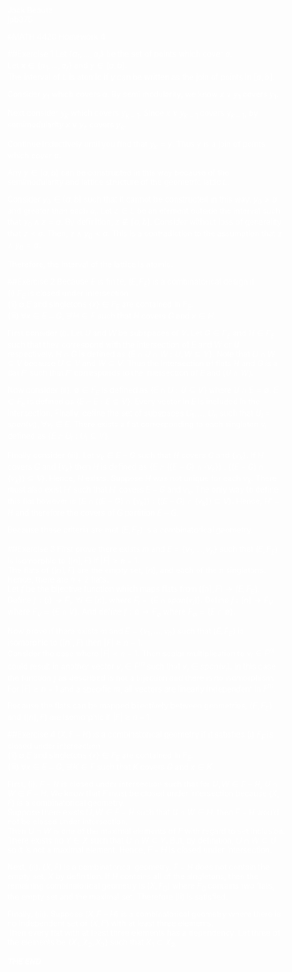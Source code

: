 <font color = "white">  

Jack Beautz  
jpb375  

#MATH 4420 Homework 4

##Exercise 1
Let $\{a_1,...,a_r\}$ be the set of points which cover $a$.  
Let $x\in \{a_1,...,a_r\}$ and $y\in [a,b]$.  
The interval of $L$ is atomic if $y$ can be written as the join of points in $[a,b]$.  

Consider $y_1$ which covers $a$. By semi modularity, we know $x\lor y_1$ covers $y_1$.  

Next consider $y_k$ which covers $y_{k-1}$. Since $x\lor y_{k-1}$ covers $y_{k-1}$, by semimodularity $x\lor y_k$ covers $y_k$.  

Continue inductively until you find that $y_k = y$. Thus $y$ is a join of points which cover $a$.  

Any $y\in [a,b]$ can be constructed in this way because of the semimodularity and lattice structure of the geometric lattic $L$.  


Consider $y_0\in [a,b]$ such that it cannot be constructed in this way. $y_0 > a$ and greater than each $a_i$. Let $z\in L$ be an element outside the interval such that $y_0\land z = a$. By definition, $z\not\in [a,b]$. Consider without loss of generality that $z<a$. Then, $z \land y_0 < a$. This is a contradiction to the assumption that $z\land y_0 = a$.  

Therefore, the interval of the lattice is atomic.  

##Exercise 2
Because $E$ is finite, $(E, F_E)$ is a combinatorical design if   
(i) $F_E$ is closed under intersection  
(ii) $\emptyset$,$E$ and singletons $\{x\}\in F_E$ are contained in $F_E$.  
(iii) $\forall x\in E-G$, $\exists ! H\in F$ such that $H$ covers $G$ and $x\in H$.  

First consider (i). Let $U$ and $W$ be subspaces of $V$. Let $G\in F_E$ and $H\in F_E$ such that they correspond with the intersection of $E$ and $W$ or $U$ respectively.  $H\cap G$ is defined as $\{E\cap U \cap W: U,W\subseteq V\}$. Note that $U\cap W\subseteq V$ because $U\subseteq V$ and $W\subseteq V$. Thus the intersection of flats $H$ and $G$ is a flat $F'$ such that $F'$ corresponds to the intersection of $E$ and $(U\cap W)$.  

Now consider (ii). $\emptyset\in F_E$ is defined as $\{E\cap U: U\subseteq V\}$ where $U\cap E = \emptyset$. $E\in F_E$ is defined as $\{E\cap E: E\subseteq V\}$. Every vector in $E$ is included in the intersection. Finally, define the set of subspaces $U_1,...,U_n$ such that $U_i = span(v_i)$, $\forall v_i\in E$. There exists a flat corresponding to each singleton $v_i$ defined as $\{E\cap U_i: U_i \subseteq V\}$.  

Finally consider (iii). Let $v_k\in E-G$ such that $H$ covers $G$ and $\{v_k\}$. If $H$ covers $G$ and $\{v_k\}$ then $H$ is defined as $\{E\cap ((E-G) \cap \{v_k\}):((E-G) \cap \{v_k\})\subseteq V\}$. Hence, $H$ exists. Suppose $H$ was not unique for each $v_k$. There must also exist $H'$ such that $H'$ covers $E-G$ and $v_k$. The only way to define this flat however is $\{E\cap ((E-G) \cap \{v_k\}):((E-G) \cap \{v_k\})\subseteq V\}$.  Hence, $H' = H$ and therefore the covers of $G$ partition $E-G$.  

Because these criteria are met $(E, F_E)$ is a combinatorical geometry.


##Exercise 3
First prove there exists $m$ and $E = \{v_1,...,v_n\}$ such that $(E,F_E)$ is isomorphic to $([n],F)$ if $|F|\geq n-1$.  
The flats of $([n],F)$ are the empty set, $[n]$, and each of the $n$ singletons. Hence, there are $n+2$ flats.  
Let $f$ be the bijective function which maps flats from $([n],F)\to (E,F_E)$.  
Define $f:\{i\}\to F_i$, $\forall i\in [n]$, where $F_i=\{E\cap span(v_i)\}$. Define $f:[n]\to F_V$ where $F_V=\{E\cap V\}$. And define $f:\emptyset\to F_\emptyset$ where $F_\emptyset = \{E\cap \emptyset\}$.  


Now prove if there exists $m$ and $E = \{v_1,...,v_n\}$ such that $(E,F_E)$ is isomorphic to $([n],F)$ then $|F|\geq n-1$.  
Consider the case where $|F|<n-1$. Then scalar multiplication to $v_i\in F^m$ could result in another vector $v_j\in F^m$ such that $v_j\in span(v_i)$. In this case the function $f$ as described is not a bijection and there is no isomorphism. For $|F|\geq n-1$ and a specific $m$, all vectors are linearly independent in $F^m$.  

Because the flats can be mapped bijectively between geometries, $(E,F_E)$ and $([n],F)$ are isomorphic if $|F|\geq n-1$.  


##Exercise 4
$(X, F-H)$ is a combinatorical geometry if it satisfies
(i) $F_E$ is closed under intersection  
(ii) $\emptyset$,$E$ and singletons $\{x\}\in F_E$ are contained in $F_E$.  
(iii) $\forall x\in E-G$, $\exists ! K\in F$ such that $K$ covers $G$ and $x\in K$.  

First, (i). $F-H$ is closed under intersection such that for $U,W\in F-H$, $U\cap W\in F-H$. We know that $F$ must be closed under intersection because $(X,F)$ is a combinatorical geometry.  
Suppose there exists $U,W\in F-H$ such that $U\cap W\in H$, then $F-H$ would not be closed under intersection.  
Then $U\cap W$ is one of the maximal elements of $F$ with regard to set inclusion. There exists no $Y\in X$ such that $U\cap W\subset Y$. But, by definition, $U\cap W\subset U$ so it is not a maximal element. Hence, $F-H$ is closed under intersection.  

Next, (ii). $(X,F)$ is a combinatorical geometry. $F-H$ does not contain the empty set, $X$ by definition. If $H$ contains all of the singletons, then the remaining combinatorical geometry is $(X,F_0)$ where $F_0$ contains two flats, the empty set and the maximal set. Therefore (ii) is satisfied.  

Finally, (iii). Suppose $(X,F-H)$ is a combinatorical geometry where there is no independent set of $(X,F)$ with at least three elements.  
Then every flat with at least three elements has a dependency. Let three of the elements be $\{X_1,X_2,X_3\}$ such that $X_1\subset X_2$.  





***THE END***
